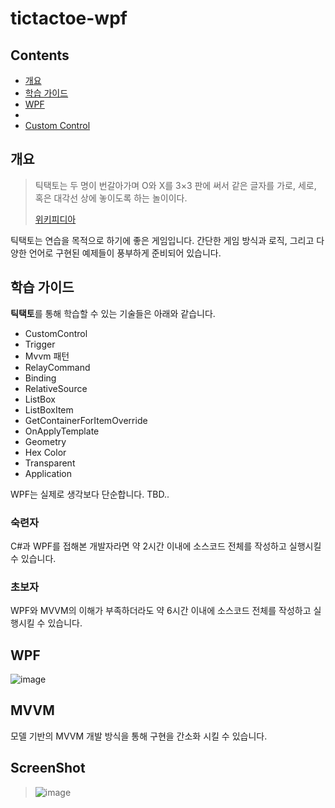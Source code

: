 # tictactoe-wpf

## Contents
- [개요](#개요)
- [학습 가이드](#학습-가이드)
- [WPF](#WPF)
- 
- [Custom Control](#custom-control)

## 개요

> 틱택토는 두 명이 번갈아가며 O와 X를 3×3 판에 써서 같은 글자를 가로, 세로, 혹은 대각선 상에 놓이도록 하는 놀이이다.
> 
> [위키피디아](https://ko.wikipedia.org/wiki/%ED%8B%B1%ED%83%9D%ED%86%A0)

틱택토는 연습을 목적으로 하기에 좋은 게임입니다. 간단한 게임 방식과 로직, 그리고 다양한 언어로 구현된 예제들이 풍부하게 준비되어 있습니다.  



## 학습 가이드
**틱택토**를 통해 학습할 수 있는 기술들은 아래와 같습니다.
- CustomControl
- Trigger
- Mvvm 패턴
- RelayCommand
- Binding
- RelativeSource
- ListBox
- ListBoxItem
- GetContainerForItemOverride
- OnApplyTemplate
- Geometry
- Hex Color
- Transparent
- Application

WPF는 실제로 생각보다 단순합니다. TBD..

### 숙련자
C#과 WPF를 접해본 개발자라면 약 2시간 이내에 소스코드 전체를 작성하고 실행시킬 수 있습니다.
### 초보자
WPF와 MVVM의 이해가 부족하더라도 약 6시간 이내에 소스코드 전체를 작성하고 실행시킬 수 있습니다.


## WPF

![image](https://user-images.githubusercontent.com/52397976/127076382-26b655e3-d198-43a4-a0b4-30042047b675.png)

## MVVM
모델 기반의 MVVM 개발 방식을 통해 구현을 간소화 시킬 수 있습니다.




## ScreenShot
> ![image](https://user-images.githubusercontent.com/52397976/127074738-ed10f727-207b-467c-ab39-6113578caae6.png)
